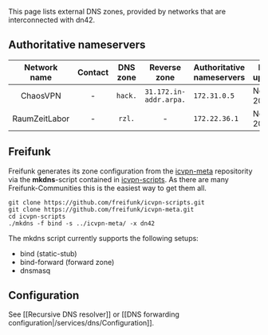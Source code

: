 This page lists external DNS zones, provided by networks that are interconnected with dn42.

## Authoritative nameservers

| **Network name** | **Contact** | **DNS zone** | **Reverse zone** | **Authoritative nameservers** | **Last update** | **Comments** |
|:----------------:|:----------:|:------------:|:----------------:|-------------------------------|--------------|---------|
| ChaosVPN | - | `hack.` | `31.172.in-addr.arpa.` | `172.31.0.5` | Nov. 2013 | - |
| RaumZeitLabor | - | `rzl.` | - | `172.22.36.1` | Nov. 2013 | - |

## Freifunk

Freifunk generates its zone configuration from the [icvpn-meta](https://github.com/freifunk/icvpn-meta) repositority via the **mkdns**-script contained in [icvpn-scripts](https://github.com/freifunk/icvpn-scripts). As there are many Freifunk-Communities this is the easiest way to get them all.

    git clone https://github.com/freifunk/icvpn-scripts.git
    git clone https://github.com/freifunk/icvpn-meta.git
    cd icvpn-scripts
    ./mkdns -f bind -s ../icvpn-meta/ -x dn42

The mkdns script currently supports the following setups:
* bind (static-stub)
* bind-forward (forward zone)
* dnsmasq
## Configuration

See [[Recursive DNS resolver]] or [[DNS forwarding configuration|/services/dns/Configuration]].